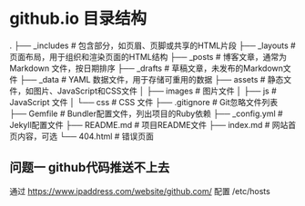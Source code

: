 # github.io 目录结构
.
├── _includes        # 包含部分，如页眉、页脚或共享的HTML片段
├── _layouts         # 页面布局，用于组织和渲染页面的HTML结构
├── _posts           # 博客文章，通常为 Markdown 文件，按日期排序
├── _drafts          # 草稿文章，未发布的Markdown文件
├── _data            # YAML 数据文件，用于存储可重用的数据
├── assets           # 静态文件，如图片、JavaScript和CSS文件
│   ├── images       # 图片文件
│   ├── js  # JavaScript 文件
│   └── css  # CSS 文件
├── .gitignore       # Git忽略文件列表
├── Gemfile          # Bundler配置文件，列出项目的Ruby依赖
├── _config.yml      # Jekyll配置文件
├── README.md        # 项目README文件
├── index.md         # 网站首页内容，可选
└── 404.html         # 错误页面

## 问题一 github代码推送不上去
通过 https://www.ipaddress.com/website/github.com/ 配置 /etc/hosts